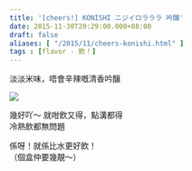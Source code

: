 ```yaml
---
title: '[cheers!] KONISHI ニジイロラララ 吟醸'
date: 2015-11-30T20:29:00.000+08:00
draft: false
aliases: [ "/2015/11/cheers-konishi.html" ]
tags : [flavor - 飲！]
---
```


淡淡米味，唔會辛辣嘅清香吟醸  

[![](https://c1.staticflickr.com/9/8238/28692445043_6914759ba1_z.jpg)](https://c1.staticflickr.com/9/8238/28692445043_6914759ba1_z.jpg)

幾好吖～ 就咁飲又得，點溝都得  
冷熱飲都無問題  
  
係呀！就係比水更好飲！  
（個盒仲要幾靚～）